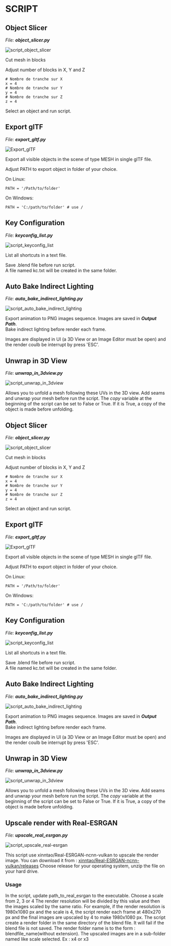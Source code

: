 # SCRIPT

## Object Slicer

_File: **object_slicer.py**_

![script_object_slicer](https://user-images.githubusercontent.com/54265936/167301730-148dcc4b-ba5a-4a43-8f87-c76f1d136465.png)

Cut mesh in blocks

Adjust number of blocks in X, Y and Z

```
# Nombre de tranche sur X
x = 4
# Nombre de tranche sur Y
y = 4
# Nombre de tranche sur Z
z = 4
```
Select an object and run script.

## Export glTF

_File: **export_gltf.py**_

![Export_glTF](https://user-images.githubusercontent.com/54265936/201516252-ba66d5d4-3395-40f5-9836-b45d949582ce.png)

Export all visible objects in the scene of type MESH in single glTF file.

Adjust PATH to export object in folder of your choice.

On Linux:
```
PATH = '/Path/to/folder' 
```

On Windows:
```
PATH = 'C:/path/to/folder' # use /
```

## Key Configuration

_File: **keyconfig_list.py**_

![script_keyconfig_list](https://user-images.githubusercontent.com/54265936/213939029-6f81af65-0231-4578-b709-6091bccd549e.png)

List all shortcuts in a text file.

Save .blend file before run script.  
A file named kc.txt will be created in the same folder.

## Auto Bake Indirect Lighting

_File: **auto_bake_indirect_lighting.py**_

![script_auto_bake_indirect_lighting](https://user-images.githubusercontent.com/54265936/214378253-8c246d12-3e25-4f4c-b143-d9a785edd029.png)

Export animation to PNG images sequence. Images are saved in **_Output Path_**.  
Bake indirect lighting before render each frame.

Images are displayed in UI (a 3D View or an Image Editor must be open) and the render coulb be interrupt by press 'ESC'.

## Unwrap in 3D View

_File: **unwrap_in_3dview.py**_

![script_unwrap_in_3dview](https://github.com/Franck-Demongin/Bricabrac/assets/54265936/4b7d0618-d619-4b14-b00e-d552cb1bc368)

Allows you to unfold a mesh following these UVs in the 3D view. 
Add seams and unwrap your mesh before run the script.
The _copy_ variable at the beginning of the script can be set to False or True. If it is True, a copy of the object is made before unfolding.

## Object Slicer

_File: **object_slicer.py**_

![script_object_slicer](https://user-images.githubusercontent.com/54265936/167301730-148dcc4b-ba5a-4a43-8f87-c76f1d136465.png)

Cut mesh in blocks

Adjust number of blocks in X, Y and Z

```
# Nombre de tranche sur X
x = 4
# Nombre de tranche sur Y
y = 4
# Nombre de tranche sur Z
z = 4
```
Select an object and run script.

## Export glTF

_File: **export_gltf.py**_

![Export_glTF](https://user-images.githubusercontent.com/54265936/201516252-ba66d5d4-3395-40f5-9836-b45d949582ce.png)

Export all visible objects in the scene of type MESH in single glTF file.

Adjust PATH to export object in folder of your choice.

On Linux:
```
PATH = '/Path/to/folder' 
```

On Windows:
```
PATH = 'C:/path/to/folder' # use /
```

## Key Configuration

_File: **keyconfig_list.py**_

![script_keyconfig_list](https://user-images.githubusercontent.com/54265936/213939029-6f81af65-0231-4578-b709-6091bccd549e.png)

List all shortcuts in a text file.

Save .blend file before run script.  
A file named kc.txt will be created in the same folder.

## Auto Bake Indirect Lighting

_File: **auto_bake_indirect_lighting.py**_

![script_auto_bake_indirect_lighting](https://user-images.githubusercontent.com/54265936/214378253-8c246d12-3e25-4f4c-b143-d9a785edd029.png)

Export animation to PNG images sequence. Images are saved in **_Output Path_**.  
Bake indirect lighting before render each frame.

Images are displayed in UI (a 3D View or an Image Editor must be open) and the render coulb be interrupt by press 'ESC'.

## Unwrap in 3D View

_File: **unwrap_in_3dview.py**_

![script_unwrap_in_3dview](https://github.com/Franck-Demongin/Bricabrac/assets/54265936/4b7d0618-d619-4b14-b00e-d552cb1bc368)

Allows you to unfold a mesh following these UVs in the 3D view. 
Add seams and unwrap your mesh before run the script.
The _copy_ variable at the beginning of the script can be set to False or True. If it is True, a copy of the object is made before unfolding.

## Upscale render with Real-ESRGAN

_File: **upscale_real_esrgan.py**_

![script_upscale_real-esrgan](https://github.com/Franck-Demongin/Bricabrac/assets/54265936/a8d59e53-9f57-4c5f-9322-2b9f1f3bfce4)

This script use xinntao/Real-ESRGAN-ncnn-vulkan to upscale the render image.
You can download it from : [xinntao/Real-ESRGAN-ncnn-vulkan/releases](https://github.com/xinntao/Real-ESRGAN-ncnn-vulkan/releases)
Choose release for your operating system, unzip the file on your hard drive.


### Usage
In the script, update path_to_real_esrgan to the executable.
Choose a scale from 2, 3 or 4 
The render resolution will be divided by this value and then the images scaled by the same ratio.
For example, if the render resolution is 1980x1080 px and the scale is 4, the script render each frame at 480x270 px and
the final images are upscaled by 4 to make 1980x1080 px.
The script create a render folder in the same directory of the blend file. It will fail if the blend file is not saved.
The render folder name is to the form : blendfile_name(without extension).
The upscaled images are in a sub-folder named like scale selected. Ex : x4 or x3
